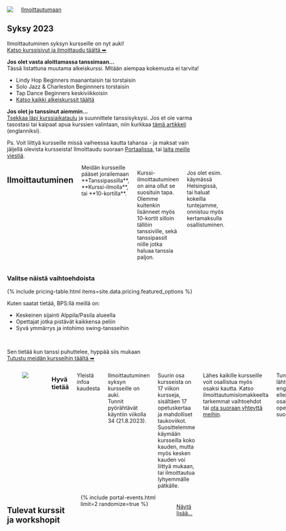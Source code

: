 <section class="row align-items-end">
  <div class="large-6 medium-10 medium-centered columns aside pr20">
    <div class="shadow-pop">
      <a href="/courses">
        <img src="{{ site.urlimg }}/medium/lukkari-2023-autumn.jpg" />
      </a>
    </div>
    <div class="button-group t30">
      <a href="/courses" class="button expand">Ilmoittautumaan</a>
    </div>
  </div>

<div class="large-6 medium-8 medium-centered columns end">
<article markdown="1">

## **Syksy** 2023

Ilmoittautuminen syksyn kursseille on nyt auki!  
[Katso kurssisivut ja ilmoittaudu täältä ➥](/courses)

**Jos olet vasta aloittamassa tanssimaan...**  
Tässä listattuna muutama alkeiskurssi. Mitään aiempaa kokemusta ei tarvita!

- Lindy Hop Beginners maanantaisin tai torstaisin
- Solo Jazz & Charleston Beginnners torstaisin
- Tap Dance Beginners keskiviikkoisin
- [Katso kaikki alkeiskurssit täältä](/courses-for-beginners)

**Jos olet jo tanssinut aiemmin...**  
<a href="{{ site.baseurl }}/courses" class="">Tsekkaa läpi kurssiaikataulu</a> ja suunnittele tanssisyksysi. Jos et ole varma tasostasi tai kaipaat apua kurssien valintaan, niin kurkkaa <a href="https://blackpepperswing.freshdesk.com/en/support/solutions/articles/42000082224-which-courses-should-i-pick-" target="_blank">tämä artikkeli</a> (englanniksi).

Ps. Voit liittyä kursseille missä vaiheessa kautta tahansa - ja maksat vain jäljellä olevista kursseista! Ilmoittaudu suoraan [Portaalissa](/portal), tai [laita meille viestiä](/contact).

</article>
</div>
</section>

<section class="row">
  <div class="medium-12 columns">
    <h2 class="text-center">Ilmoittautuminen</h2>
    <div class="medium-8 medium-centered small-12 columns" markdown="1">
Meidän kursseille pääset jorailemaan **Tanssipassilla**, **Kurssi-ilmolla**, tai **10-kortilla**.

Kurssi-ilmoittautuminen on aina ollut se suosituin tapa. Olemme kuitenkin lisänneet myös 10-kortit silloin tällöin tanssiville, sekä tanssipassit niille jotka haluaa tanssia paljon.

Jos olet esim. käymässä Helsingissä, tai haluat kokeilla tuntejamme, onnistuu myös kertamaksulla osallistuminen.
</div>
  </div>
</section>


<section id="class-pass">
  <div class="row">
    <div class="medium-8 medium-centered small-12 columns text-center">
      <h3>Valitse näistä vaihtoehdoista</h3>
      <p></p>
    </div>
  </div>
  {% include pricing-table.html items=site.data.pricing.featured_options %}

  <section class="text-center">
    <p>Kuten saatat tietää, BPS:llä meillä on:</p>
    <ul class="list-checkmarks list-center list-fit-content">
      <li>Keskeinen sijainti Alppila/Pasila alueella</li>
      <li>Opettajat jotka pistävät kaikkensa peliin</li>
      <li>Syvä ymmärrys ja intohimo swing-tansseihin</li>
    </ul>
    <br />
    <p>
      Sen tietää kun tanssi puhuttelee, hyppää siis mukaan<br />
      <a href="/courses">Tutustu meidän kursseihin täältä ➥</a>
    </p>
  </section>
</section>

<section class="row">
  <div class="medium-8 medium-centered small-12 columns" markdown="1">

<figure class="article-media small-left">
<div class="frame portrait cover shadow-pop">
<img src="{{ 'helswingi/2022/helswingi-2022-goker-smile.jpg' | imgurl,size:'large' }}" />
</div>
</figure>

### Hyvä tietää

Yleistä infoa kaudesta

Ilmoittautuminen syksyn kursseille on auki.  
Tunnit pyörähtävät käyntiin viikolla 34 (21.8.2023).

Suurin osa kursseista on 17 viikon kursseja, sisältäen 17 opetuskertaa ja mahdolliset taukoviikot. Suosittelemme käymään kursseilla koko kauden, mutta myös kesken kauden voi liittyä mukaan, tai ilmoittautua lyhyemmälle pätkälle.

Lähes kaikille kursseille voit osallistua myös osaksi kautta. Katso ilmoittautumislomakkeelta tarkemmat vaihtoehdot tai [ota suoraan yhteyttä meihin](/contact).

Tunnit ovat lähtökohtaisesti englanniksi, ellei kaikki osallistujat (ja opettajat) puhu suomea.

[Lue lisää kurssi-ilmoittautumisesta täältä...](https://blackpepperswing.freshdesk.com/support/solutions/articles/42000096170-course-registration) (englanniksi)

<a href="/courses" class="button">Ilmoittaudu kursseille täältä</a>
</div>
</section>


<section class="row">
  <div class="medium-12 columns">
    <h2 class="text-center">Tulevat kurssit ja workshopit</h2>
    <div class="fade-bottom" style="max-height: 380px; overflow: hidden;">
      {% include portal-events.html limit=2 randomize=true %}
    </div>
    <p style="z-index:10; padding: 10px;" class="show-more text-center">
      <a href="/courses">Näytä lisää...</a>
    </p>
  </div>
</section>
